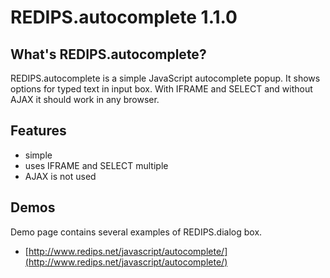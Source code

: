 REDIPS.autocomplete 1.1.0
============

## What's REDIPS.autocomplete?

REDIPS.autocomplete is a simple JavaScript autocomplete popup. It shows options for typed
text in input box. With IFRAME and SELECT and without AJAX it should work in any browser.

## Features

* simple
* uses IFRAME and SELECT multiple
* AJAX is not used

## Demos

Demo page contains several examples of REDIPS.dialog box. 

* [http://www.redips.net/javascript/autocomplete/](http://www.redips.net/javascript/autocomplete/)

